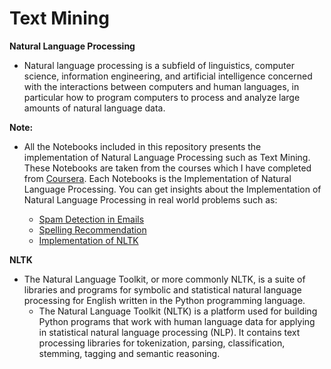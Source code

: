 # **Text Mining**

**Natural Language Processing**
- Natural language processing is a subfield of linguistics, computer science, information engineering, and artificial intelligence concerned with the interactions between computers and human languages, in particular how to program computers to process and analyze large amounts of natural language data.

**Note:**
- All the Notebooks included in this repository presents the implementation of Natural Language Processing such as Text Mining. These Notebooks are taken from the courses which I have completed from [Coursera](https://www.coursera.org/). Each Notebooks is the Implementation of Natural Language Processing. You can get insights about the Implementation of Natural Language Processing in real world problems such as:

  - [Spam Detection in Emails](https://github.com/ThinamXx/TextMining-in-Python/blob/master/Working%20with%20Emails%20and%20Detecting%20Spam.ipynb)
  - [Spelling Recommendation](https://github.com/ThinamXx/TextMining-in-Python/blob/master/Introduction%20to%20NLTK%20and%20Spelling%20Recommendation.ipynb)
  - [Implementation of NLTK](https://github.com/ThinamXx/TextMining-in-Python/blob/master/Implementation%20of%20NLTK.ipynb)
  
**NLTK**
- The Natural Language Toolkit, or more commonly NLTK, is a suite of libraries and programs for symbolic and statistical natural language processing for English written in the Python programming language.
  - The Natural Language Toolkit (NLTK) is a platform used for building Python programs that work with human language data for applying in statistical natural language processing (NLP). It contains text processing libraries for tokenization, parsing, classification, stemming, tagging and semantic reasoning.
